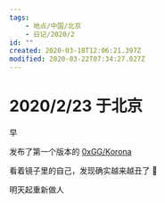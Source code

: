 ```yaml
---
tags:
    - 地点/中国/北京
    - 日记/2020/2
id: ""
created: 2020-03-18T12:06:21.397Z
modified: 2020-03-22T07:34:27.027Z
---
```


# 2020/2/23 于北京

<!-- @timer "date":"Sun Feb 23 2020 09:18:19 GMT+0800 (CST)" -->

早

<!-- @timer "date":"Sun Feb 23 2020 18:23:07 GMT+0800 (CST)","duration":"about 9 hours" -->

发布了第一个版本的 [0xGG/Korona](https://github.com/0xGG/korona)

<!-- @timer "date":"Sun Feb 23 2020 20:56:26 GMT+0800 (CST)","duration":"about 3 hours" -->

看着镜子里的自己，发现确实越来越丑了 🌚

<!-- @timer "date":"Sun Feb 23 2020 22:56:38 GMT+0800 (CST)","duration":"about 2 hours" -->

明天起重新做人

